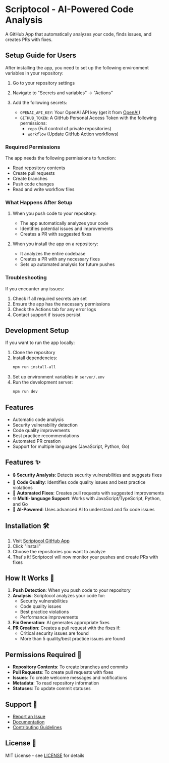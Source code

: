 # Scriptocol - AI-Powered Code Analysis

A GitHub App that automatically analyzes your code, finds issues, and creates PRs with fixes.

## Setup Guide for Users

After installing the app, you need to set up the following environment variables in your repository:

1. Go to your repository settings
2. Navigate to "Secrets and variables" → "Actions"
3. Add the following secrets:

   - `OPENAI_API_KEY`: Your OpenAI API key (get it from [OpenAI](https://platform.openai.com/api-keys))
   - `GITHUB_TOKEN`: A GitHub Personal Access Token with the following permissions:
     - `repo` (Full control of private repositories)
     - `workflow` (Update GitHub Action workflows)

### Required Permissions

The app needs the following permissions to function:
- Read repository contents
- Create pull requests
- Create branches
- Push code changes
- Read and write workflow files

### What Happens After Setup

1. When you push code to your repository:
   - The app automatically analyzes your code
   - Identifies potential issues and improvements
   - Creates a PR with suggested fixes

2. When you install the app on a repository:
   - It analyzes the entire codebase
   - Creates a PR with any necessary fixes
   - Sets up automated analysis for future pushes

### Troubleshooting

If you encounter any issues:
1. Check if all required secrets are set
2. Ensure the app has the necessary permissions
3. Check the Actions tab for any error logs
4. Contact support if issues persist

## Development Setup

If you want to run the app locally:

1. Clone the repository
2. Install dependencies:
   ```bash
   npm run install-all
   ```
3. Set up environment variables in `server/.env`
4. Run the development server:
   ```bash
   npm run dev
   ```

## Features

- Automatic code analysis
- Security vulnerability detection
- Code quality improvements
- Best practice recommendations
- Automated PR creation
- Support for multiple languages (JavaScript, Python, Go)

## Features ✨

- 🔒 **Security Analysis**: Detects security vulnerabilities and suggests fixes
- 🎯 **Code Quality**: Identifies code quality issues and best practice violations
- 🚀 **Automated Fixes**: Creates pull requests with suggested improvements
- 🌐 **Multi-language Support**: Works with JavaScript/TypeScript, Python, and Go
- 🤖 **AI-Powered**: Uses advanced AI to understand and fix code issues

## Installation 🛠️

1. Visit [Scriptocol GitHub App](https://github.com/apps/scriptocol)
2. Click "Install"
3. Choose the repositories you want to analyze
4. That's it! Scriptocol will now monitor your pushes and create PRs with fixes

## How It Works 🔄

1. **Push Detection**: When you push code to your repository
2. **Analysis**: Scriptocol analyzes your code for:
   - Security vulnerabilities
   - Code quality issues
   - Best practice violations
   - Performance improvements
3. **Fix Generation**: AI generates appropriate fixes
4. **PR Creation**: Creates a pull request with the fixes if:
   - Critical security issues are found
   - More than 5 quality/best practice issues are found

## Permissions Required 📝

- **Repository Contents**: To create branches and commits
- **Pull Requests**: To create pull requests with fixes
- **Issues**: To create welcome messages and notifications
- **Metadata**: To read repository information
- **Statuses**: To update commit statuses

## Support 💬

- [Report an Issue](https://github.com/shreyas-omkar/Healer/issues)
- [Documentation](https://github.com/shreyas-omkar/Healer/wiki)
- [Contributing Guidelines](https://github.com/shreyas-omkar/Healer/blob/main/CONTRIBUTING.md)

## License 📄

MIT License - see [LICENSE](LICENSE) for details 